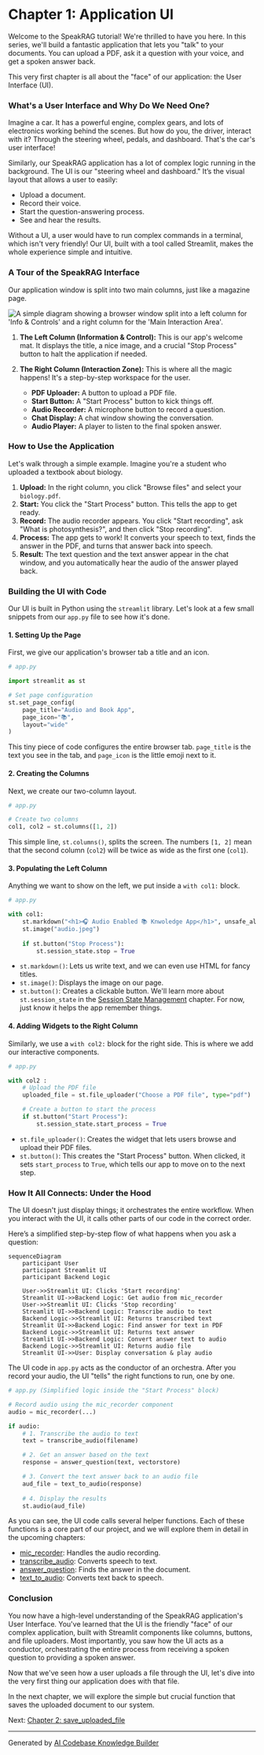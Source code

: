# Chapter 1: Application UI

Welcome to the SpeakRAG tutorial! We're thrilled to have you here. In this series, we'll build a fantastic application that lets you "talk" to your documents. You can upload a PDF, ask it a question with your voice, and get a spoken answer back.

This very first chapter is all about the "face" of our application: the User Interface (UI).

### What's a User Interface and Why Do We Need One?

Imagine a car. It has a powerful engine, complex gears, and lots of electronics working behind the scenes. But how do you, the driver, interact with it? Through the steering wheel, pedals, and dashboard. That's the car's user interface!

Similarly, our SpeakRAG application has a lot of complex logic running in the background. The UI is our "steering wheel and dashboard." It’s the visual layout that allows a user to easily:

*   Upload a document.
*   Record their voice.
*   Start the question-answering process.
*   See and hear the results.

Without a UI, a user would have to run complex commands in a terminal, which isn't very friendly! Our UI, built with a tool called Streamlit, makes the whole experience simple and intuitive.

### A Tour of the SpeakRAG Interface

Our application window is split into two main columns, just like a magazine page.

![A simple diagram showing a browser window split into a left column for 'Info & Controls' and a right column for the 'Main Interaction Area'.](./ui_layout.png)

1.  **The Left Column (Information & Control):** This is our app's welcome mat. It displays the title, a nice image, and a crucial "Stop Process" button to halt the application if needed.

2.  **The Right Column (Interaction Zone):** This is where all the magic happens! It's a step-by-step workspace for the user.
    *   **PDF Uploader:** A button to upload a PDF file.
    *   **Start Button:** A "Start Process" button to kick things off.
    *   **Audio Recorder:** A microphone button to record a question.
    *   **Chat Display:** A chat window showing the conversation.
    *   **Audio Player:** A player to listen to the final spoken answer.

### How to Use the Application

Let's walk through a simple example. Imagine you're a student who uploaded a textbook about biology.

1.  **Upload:** In the right column, you click "Browse files" and select your `biology.pdf`.
2.  **Start:** You click the "Start Process" button. This tells the app to get ready.
3.  **Record:** The audio recorder appears. You click "Start recording", ask "What is photosynthesis?", and then click "Stop recording".
4.  **Process:** The app gets to work! It converts your speech to text, finds the answer in the PDF, and turns that answer back into speech.
5.  **Result:** The text question and the text answer appear in the chat window, and you automatically hear the audio of the answer played back.

### Building the UI with Code

Our UI is built in Python using the `streamlit` library. Let's look at a few small snippets from our `app.py` file to see how it's done.

#### 1. Setting Up the Page

First, we give our application's browser tab a title and an icon.

```python
# app.py

import streamlit as st

# Set page configuration
st.set_page_config(
    page_title="Audio and Book App",
    page_icon="📚",
    layout="wide"
)
```

This tiny piece of code configures the entire browser tab. `page_title` is the text you see in the tab, and `page_icon` is the little emoji next to it.

#### 2. Creating the Columns

Next, we create our two-column layout.

```python
# app.py

# Create two columns
col1, col2 = st.columns([1, 2])
```

This simple line, `st.columns()`, splits the screen. The numbers `[1, 2]` mean that the second column (`col2`) will be twice as wide as the first one (`col1`).

#### 3. Populating the Left Column

Anything we want to show on the left, we put inside a `with col1:` block.

```python
# app.py

with col1:
    st.markdown("<h1>🎧 Audio Enabled 📚 Knwoledge App</h1>", unsafe_allow_html=True)
    st.image("audio.jpeg")
    
    if st.button("Stop Process"):
        st.session_state.stop = True
```

*   `st.markdown()`: Lets us write text, and we can even use HTML for fancy titles.
*   `st.image()`: Displays the image on our page.
*   `st.button()`: Creates a clickable button. We'll learn more about `st.session_state` in the [Session State Management](10_session_state_management.md) chapter. For now, just know it helps the app remember things.

#### 4. Adding Widgets to the Right Column

Similarly, we use a `with col2:` block for the right side. This is where we add our interactive components.

```python
# app.py

with col2 :
    # Upload the PDF file
    uploaded_file = st.file_uploader("Choose a PDF file", type="pdf")

    # Create a button to start the process
    if st.button("Start Process"):
        st.session_state.start_process = True
```

*   `st.file_uploader()`: Creates the widget that lets users browse and upload their PDF files.
*   `st.button()`: This creates the "Start Process" button. When clicked, it sets `start_process` to `True`, which tells our app to move on to the next step.

### How It All Connects: Under the Hood

The UI doesn't just display things; it orchestrates the entire workflow. When you interact with the UI, it calls other parts of our code in the correct order.

Here’s a simplified step-by-step flow of what happens when you ask a question:

```mermaid
sequenceDiagram
    participant User
    participant Streamlit UI
    participant Backend Logic

    User->>Streamlit UI: Clicks 'Start recording'
    Streamlit UI->>Backend Logic: Get audio from mic_recorder
    User->>Streamlit UI: Clicks 'Stop recording'
    Streamlit UI->>Backend Logic: Transcribe audio to text
    Backend Logic->>Streamlit UI: Returns transcribed text
    Streamlit UI->>Backend Logic: Find answer for text in PDF
    Backend Logic->>Streamlit UI: Returns text answer
    Streamlit UI->>Backend Logic: Convert answer text to audio
    Backend Logic->>Streamlit UI: Returns audio file
    Streamlit UI->>User: Display conversation & play audio
```

The UI code in `app.py` acts as the conductor of an orchestra. After you record your audio, the UI "tells" the right functions to run, one by one.

```python
# app.py (Simplified logic inside the "Start Process" block)

# Record audio using the mic_recorder component
audio = mic_recorder(...) 

if audio:
    # 1. Transcribe the audio to text
    text = transcribe_audio(filename)

    # 2. Get an answer based on the text
    response = answer_question(text, vectorstore)

    # 3. Convert the text answer back to an audio file
    aud_file = text_to_audio(response)
    
    # 4. Display the results
    st.audio(aud_file)
```

As you can see, the UI code calls several helper functions. Each of these functions is a core part of our project, and we will explore them in detail in the upcoming chapters:

*   [mic_recorder](05_mic_recorder.md): Handles the audio recording.
*   [transcribe_audio](06_transcribe_audio.md): Converts speech to text.
*   [answer_question](07_answer_question.md): Finds the answer in the document.
*   [text_to_audio](09_text_to_audio.md): Converts text back to speech.

### Conclusion

You now have a high-level understanding of the SpeakRAG application's User Interface. You've learned that the UI is the friendly "face" of our complex application, built with Streamlit components like columns, buttons, and file uploaders. Most importantly, you saw how the UI acts as a conductor, orchestrating the entire process from receiving a spoken question to providing a spoken answer.

Now that we've seen how a user uploads a file through the UI, let's dive into the very first thing our application does with that file.

In the next chapter, we will explore the simple but crucial function that saves the uploaded document to our system.

Next: [Chapter 2: save_uploaded_file](02_save_uploaded_file.md)

---

Generated by [AI Codebase Knowledge Builder](https://github.com/The-Pocket/Tutorial-Codebase-Knowledge)